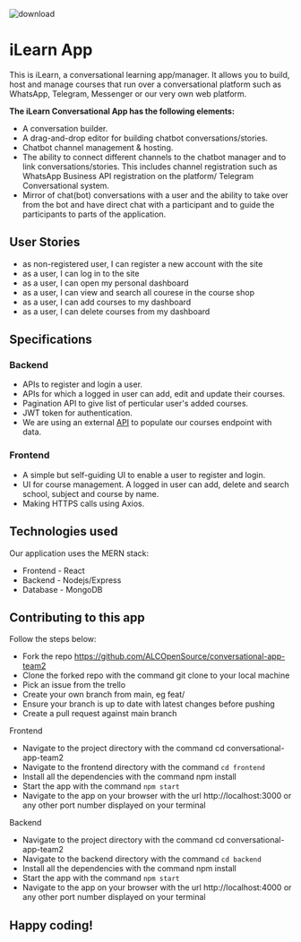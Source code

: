 ![download](https://user-images.githubusercontent.com/1963879/200801383-6774d48f-25fa-40aa-84fd-f48b58650c78.png)

# iLearn App

This is iLearn, a conversational learning app/manager.
It allows you to build, host and manage courses that run over a conversational platform
such as WhatsApp, Telegram, Messenger or our very own web platform.

**The iLearn Conversational App has the following elements:**

- A conversation builder.
- A drag-and-drop editor for building chatbot conversations/stories.
- Chatbot channel management & hosting.
- The ability to connect different channels to the chatbot manager and to link conversations/stories.
  This includes channel registration such as WhatsApp Business API registration on the platform/ Telegram
  Conversational system.
- Mirror of chat(bot) conversations with a user and the ability to take over from the bot
  and have direct chat with a participant and to guide the participants to parts of the application.

## User Stories

- as non-registered user, I can register a new account with the site
- as a user, I can log in to the site
- as a user, I can open my personal dashboard
- as a user, I can view and search all courese in the course shop
- as a user, I can add courses to my dashboard
- as a user, I can delete courses from my dashboard

## Specifications

### Backend

- APIs to register and login a user.
- APIs for which a logged in user can add, edit and update their courses.
- Pagination API to give list of perticular user's added courses.
- JWT token for authentication.
- We are using an external [API](https://github.com/A1Liu/schedge) to populate our courses endpoint with data.

### Frontend

- A simple but self-guiding UI to enable a user to register and login.
- UI for course management. A logged in user can add, delete and search school, subject and course by name.
- Making HTTPS calls using Axios.

## Technologies used

Our application uses the MERN stack:

- Frontend - React
- Backend - Nodejs/Express
- Database - MongoDB

## Contributing to this app

Follow the steps below:

- Fork the repo https://github.com/ALCOpenSource/conversational-app-team2
- Clone the forked repo with the command git clone to your local machine
- Pick an issue from the trello
- Create your own branch from main, eg feat/
- Ensure your branch is up to date with latest changes before pushing
- Create a pull request against main branch

Frontend

- Navigate to the project directory with the command cd conversational-app-team2
- Navigate to the frontend directory with the command `cd frontend`
- Install all the dependencies with the command npm install
- Start the app with the command `npm start`
- Navigate to the app on your browser with the url http://localhost:3000 or any other port number displayed on your terminal

Backend

- Navigate to the project directory with the command cd conversational-app-team2
- Navigate to the backend directory with the command `cd backend`
- Install all the dependencies with the command npm install
- Start the app with the command `npm start`
- Navigate to the app on your browser with the url http://localhost:4000 or any other port number displayed on your terminal

## Happy coding!
